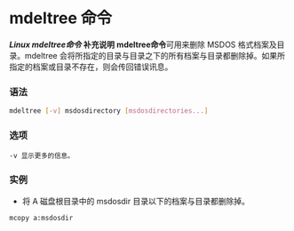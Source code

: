 # mdeltree 命令
***Linux mdeltree命令***
**补充说明**
**mdeltree命令**可用来删除 MSDOS 格式档案及目录。mdeltree 会将所指定的目录与目录之下的所有档案与目录都删除掉。如果所指定的档案或目录不存在，则会传回错误讯息。

### 语法
```bash
mdeltree [-v] msdosdirectory [msdosdirectories...]
```
### 选项
```
-v 显示更多的信息。
```
### 实例
- 将 A 磁盘根目录中的 msdosdir 目录以下的档案与目录都删除掉。
```
mcopy a:msdosdir
```

